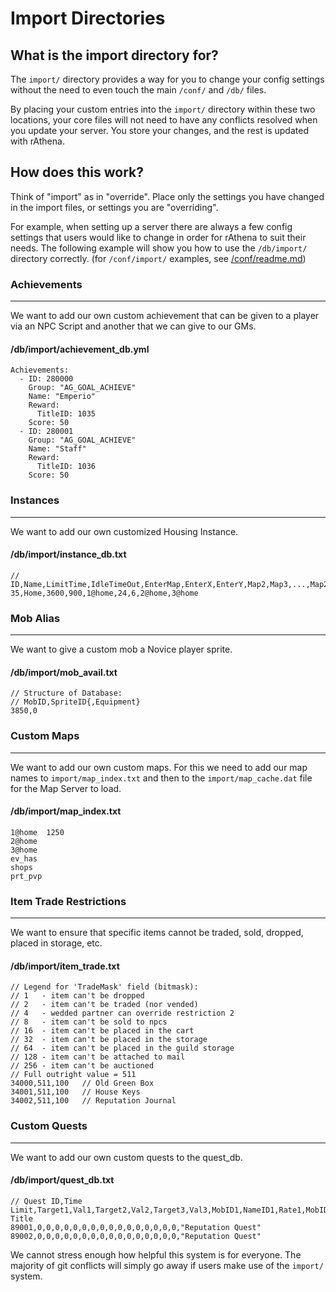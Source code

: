 # Import Directories

## What is the import directory for?

The `import/` directory provides a way for you to change your config settings without the need to even touch the main `/conf/` and `/db/` files.

By placing your custom entries into the `import/` directory within these two locations, your core files will not need to have any conflicts resolved when you update your server. You store your changes, and the rest is updated with rAthena.

## How does this work?

Think of "import" as in "override". Place only the settings you have changed in the import files, or settings you are "overriding".

For example, when setting up a server there are always a few config settings that users would like to change in order for rAthena to suit their needs. The following example will show you how to use the `/db/import/` directory correctly. (for `/conf/import/` examples, see [/conf/readme.md](/conf/readme.md))

### Achievements
---
We want to add our own custom achievement that can be given to a player via an NPC Script and another that we can give to our GMs.

#### /db/import/achievement_db.yml


    Achievements:
      - ID: 280000
        Group: "AG_GOAL_ACHIEVE"
        Name: "Emperio"
        Reward:
          TitleID: 1035
        Score: 50
      - ID: 280001
        Group: "AG_GOAL_ACHIEVE"
        Name: "Staff"
        Reward:
          TitleID: 1036
        Score: 50


### Instances
---
We want to add our own customized Housing Instance.

#### /db/import/instance_db.txt

    // ID,Name,LimitTime,IdleTimeOut,EnterMap,EnterX,EnterY,Map2,Map3,...,Map255
    35,Home,3600,900,1@home,24,6,2@home,3@home


### Mob Alias
---
We want to give a custom mob a Novice player sprite.

#### /db/import/mob_avail.txt

    // Structure of Database:
    // MobID,SpriteID{,Equipment}
    3850,0


### Custom Maps
---
We want to add our own custom maps. For this we need to add our map names to `import/map_index.txt` and then to the `import/map_cache.dat` file for the Map Server to load.

#### /db/import/map_index.txt

    1@home	1250
    2@home
    3@home
    ev_has
    shops
    prt_pvp


### Item Trade Restrictions
---
We want to ensure that specific items cannot be traded, sold, dropped, placed in storage, etc.

#### /db/import/item_trade.txt

    // Legend for 'TradeMask' field (bitmask):
    // 1   - item can't be dropped
    // 2   - item can't be traded (nor vended)
    // 4   - wedded partner can override restriction 2
    // 8   - item can't be sold to npcs
    // 16  - item can't be placed in the cart
    // 32  - item can't be placed in the storage
    // 64  - item can't be placed in the guild storage
    // 128 - item can't be attached to mail
    // 256 - item can't be auctioned
    // Full outright value = 511
    34000,511,100	// Old Green Box
    34001,511,100	// House Keys
    34002,511,100	// Reputation Journal


### Custom Quests
---
We want to add our own custom quests to the quest_db.

#### /db/import/quest_db.txt

    // Quest ID,Time Limit,Target1,Val1,Target2,Val2,Target3,Val3,MobID1,NameID1,Rate1,MobID2,NameID2,Rate2,MobID3,NameID3,Rate3,Quest Title
    89001,0,0,0,0,0,0,0,0,0,0,0,0,0,0,0,0,"Reputation Quest"
    89002,0,0,0,0,0,0,0,0,0,0,0,0,0,0,0,0,"Reputation Quest"



We cannot stress enough how helpful this system is for everyone. The majority of git conflicts will simply go away if users make use of the `import/` system.
